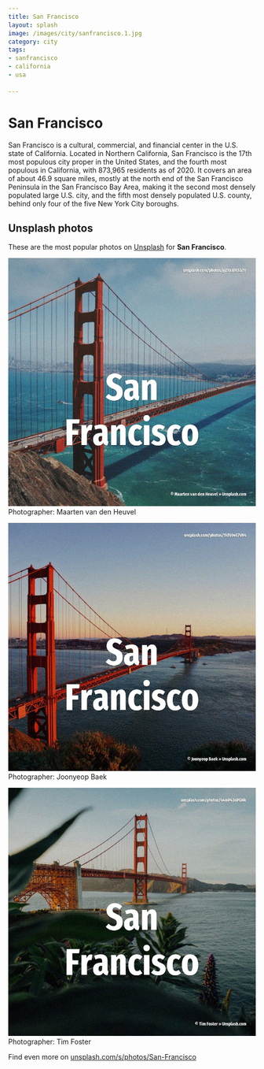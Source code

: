 ```yaml
---
title: San Francisco
layout: splash
image: /images/city/sanfrancisco.1.jpg
category: city
tags:
- sanfrancisco
- california
- usa

---
```

# San Francisco

San Francisco   is a cultural, commercial, and financial center in the U.S.
state of California.
Located in Northern California, San Francisco is the 17th most populous city proper in the United 
States, and the fourth most populous in California, with 873,965 residents as of 2020.
It covers an area of about 46.9 square miles, mostly at the north end of the San Francisco 
Peninsula in the San Francisco Bay Area, making it the second most densely populated large U.S.
city, and the fifth most densely populated U.S.
county, behind only four of the five New York City boroughs.

 
## Unsplash photos
These are the most popular photos on [Unsplash](https://unsplash.com) for **San Francisco**.
 
![San Francisco](/images/city/sanfrancisco.1.jpg)
Photographer:  Maarten van den Heuvel
 
![San Francisco](/images/city/sanfrancisco.2.jpg)
Photographer:  Joonyeop Baek
 
![San Francisco](/images/city/sanfrancisco.3.jpg)
Photographer:  Tim Foster
 
Find even more on [unsplash.com/s/photos/San-Francisco](https://unsplash.com/s/photos/San-Francisco)
 
